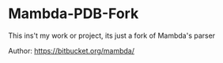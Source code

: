 # Mambda-PDB-Fork
This ins't my work or project, its just a fork of Mambda's parser

Author: https://bitbucket.org/mambda/
